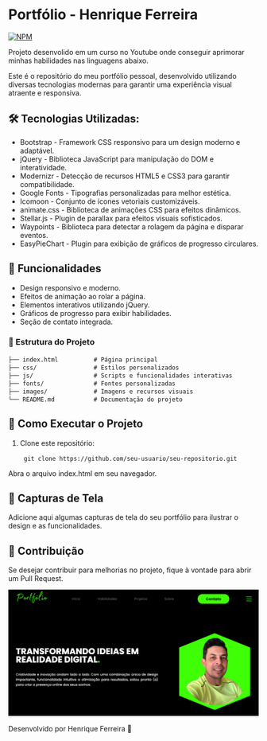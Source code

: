# Portfólio - Henrique Ferreira
[![NPM](https://img.shields.io/npm/l/react)](https://github.com/henriquearaujooficial/Portfolio/blob/master/LICENSE)

Projeto desenvolido em um curso no Youtube onde conseguir aprimorar minhas habilidades nas linguagens abaixo.

Este é o repositório do meu portfólio pessoal, desenvolvido utilizando diversas tecnologias modernas para garantir uma experiência visual atraente e responsiva.

## 🛠️ Tecnologias Utilizadas:
- Bootstrap - Framework CSS responsivo para um design moderno e adaptável.
- jQuery - Biblioteca JavaScript para manipulação do DOM e interatividade.
- Modernizr - Detecção de recursos HTML5 e CSS3 para garantir compatibilidade.
- Google Fonts - Tipografias personalizadas para melhor estética.
- Icomoon - Conjunto de ícones vetoriais customizáveis.
- animate.css - Biblioteca de animações CSS para efeitos dinâmicos.
- Stellar.js - Plugin de parallax para efeitos visuais sofisticados.
- Waypoints - Biblioteca para detectar a rolagem da página e disparar eventos.
- EasyPieChart - Plugin para exibição de gráficos de progresso circulares.

## 📌 Funcionalidades
- Design responsivo e moderno.
- Efeitos de animação ao rolar a página.
- Elementos interativos utilizando jQuery.
- Gráficos de progresso para exibir habilidades.
- Seção de contato integrada.

### 📂 Estrutura do Projeto
    ├── index.html          # Página principal
    ├── css/                # Estilos personalizados
    ├── js/                 # Scripts e funcionalidades interativas
    ├── fonts/              # Fontes personalizadas
    ├── images/             # Imagens e recursos visuais
    └── README.md           # Documentação do projeto

## 🚀 Como Executar o Projeto

1. Clone este repositório:

        git clone https://github.com/seu-usuario/seu-repositorio.git

Abra o arquivo index.html em seu navegador.

## 🎨 Capturas de Tela

Adicione aqui algumas capturas de tela do seu portfólio para ilustrar o design e as funcionalidades.

## 🤝 Contribuição
Se desejar contribuir para melhorias no projeto, fique à vontade para abrir um Pull Request.

![Portfólio](https://github.com/henriquearaujooficial/Portfolio/blob/master/.github/portfolio.png)

Desenvolvido por Henrique Ferreira 🚀

